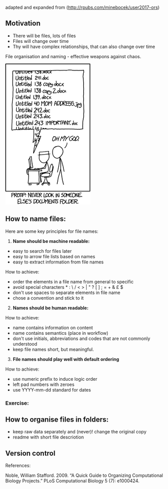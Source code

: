 adapted and expanded from (http://rpubs.com/minebocek/user2017-ors)

## Motivation

- There will be files, lots of files
- Files will change over time
- Thy will have complex relationships, that can also change over time

File organisation and naming - effective weapons against chaos.

![motivation](https://github.com/tavareshugo/slcu_r_course/blob/master/module01_data_and_files/xkcd_documents.png)


## How to name files:
Here are some key principles for file names:

1) **Name should be machine readable:**
  - easy to search for files later
  - easy to arrow file lists based on names
  - easy to extract information from file names
  
How to achieve:

  - order the elements in a file name from general to specific
  - avoid special characters  * : \ / < > | " ? [ ] ; = + & £ $
  - don't use spaces to separate elements in file name
  - chose a convention and stick to it

2) **Names should be human readable:**

How to achieve:

  - name contains information on content
  - name contains semantics (place in workflow)
  - don't use initials, abbreviations and codes that are not commonly understood  
  - keep file names short, but meaningful.

3) **File names should play well with default ordering**

How to achieve:
  - use numeric prefix to induce logic order
  - left pad numbers with zeroes
  - use YYYY-mm-dd standard for dates


### Exercise:



## How to organise files in folders:

- keep raw data separately and (never)! change the original copy
- readme with short file descriotion

## Version control


References:

Noble, William Stafford. 2009. “A Quick Guide to Organizing Computational Biology Projects.” PLoS Computational Biology 5 (7): e1000424.
